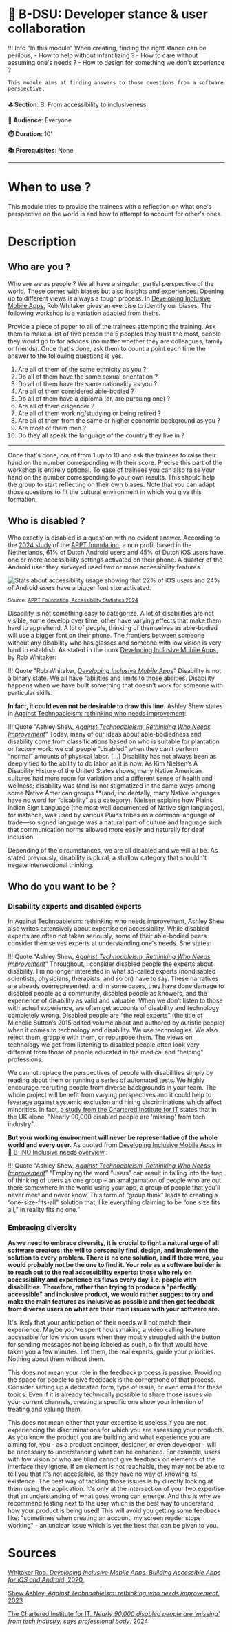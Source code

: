 # 🤺 B-DSU: Developer stance & user collaboration

!!! Info "In this module"
    When creating, finding the right stance can be perilous;
        - How to help without infantilizing ?
        - How to care without assuming one's needs ?
        - How to design for something we don't experience ?

    This module aims at finding answers to those questions from a software perspective.

**⛳️ Section**: B. From accessibility to inclusiveness

**👥 Audience**: Everyone

**⏱️ ️Duration**: 10'

**📚 Prerequisites**: None

---

# When to use ?

This module tries to provide the trainees with a reflection on what one's perspective on the world is and how to attempt to account for other's ones.

# Description

## Who are you ?

Who are we as people ? We all have a singular, partial perspective of the world. These comes with biases but also insights and experiences. Opening up to different views is always a tough process. In [Developing Inclusive Mobile Apps](https://link.springer.com/book/10.1007/978-1-4842-5814-9), Rob Whitaker gives an exercise to identify our biases. The following workshop is a variation adapted from theirs.

Provide a piece of paper to all of the trainees attempting the training. Ask them to make a list of five person the 5 peoples they trust the most, people they would go to for advices (no matter whether they are colleagues, family or friends). Once that's done, ask them to count a point each time the answer to the following questions is yes.

1. Are all of them of the same ethnicity as you ?
2. Do all of them have the same sexual orientation ?
3. Do all of them have the same nationality as you ?
4. Are all of them considered able-bodied ?
5. Do all of them have a diploma (or, are pursuing one) ?
6. Are all of them cisgender ?
7. Are all of them working/studying or being retired ?
8. Are all of them from the same or higher economic background as you ?
9. Are most of them men ?
10. Do they all speak the language of the country they live in ?

---

Once that's done, count from 1 up to 10 and ask the trainees to raise their hand on the number corresponding with their score. Precise this part of the workshop is entirely optional. To ease of trainees you can also raise your hand on the number corresponding to your own results. This should help the group to start reflecting on their own biases. Note that you can adapt those questions to fit the cultural environment in which you give this formation.

## Who is disabled ?

Who exactly is disabled is a question with no evident answer. According to the [2024 study](https://appt.org/en/stats) of the [APPT foundation](https://appt.org/en/about), a non profit based in the Netherlands, 61% of Dutch Android users and 45% of Dutch iOS users have one or more accessibility settings activated on their phone. A quarter of the Android user they surveyed used two or more accessibility features.

![Stats about accessibility usage showing that 22% of iOS users and 24% of Android users have a bigger font size activated.](ressources/C-FromAccessibilityToInclusivity/accessibilitystatsbiggertext.png)

<sub>Source: [APPT Foundation, Accessibility Statistics 2024](https://appt.org/en/stats)</sub>

Disability is not something easy to categorize. A lot of disabilities are not visible, some develop over time, other have varying effects that make them hard to apprehend. A lot of people, thinking of themselves as able-bodied will use a bigger font on their phone. The frontiers between someone without any disability who has glasses and someone with low vision is very hard to establish. As stated in the book [Developing Inclusive Mobile Apps](https://link.springer.com/book/10.1007/978-1-4842-5814-9), by Rob Whitaker:

!!! Quote "Rob Whitaker, *[Developing Inclusive Mobile Apps](https://link.springer.com/book/10.1007/978-1-4842-5814-9)*"
Disability is not a binary state. We all have "abilities and limits to those abilities. Disability happens when we have built something that doesn’t work for someone with particular skills.


**In fact, it could even not be desirable to draw this line.** Ashley Shew states in [Against Technoableism: rethinking who needs improvement](https://wwnorton.com/books/9781324036661):

!!! Quote "Ashley Shew, *[Against Technoableism, Rethinking Who Needs Improvement](https://wwnorton.com/books/9781324036661)*"
    Today, many of our ideas about able-bodiedness and disability come from classifications based on who is suitable for plantation or factory work: we call people “disabled” when they can’t perform “normal” amounts of physical labor. [...] Disability has not always been as deeply tied to the ability to do labor as it is now. As Kim Nielsen’s A Disability History of the United States shows, many Native American cultures had more room for variation and a different sense of health and wellness; disability was (and is) not stigmatized in the same ways among some Native American groups **(and, incidentally, many Native languages have no word for “disability” as a category). Nielsen explains how Plains Indian Sign Language (the most well documented of Native sign languages), for instance, was used by various Plains tribes as a common language of trade—so signed language was a natural part of culture and language such that communication norms allowed more easily and naturally for deaf inclusion.

Depending of the circumstances, we are all disabled and we will all be. As stated previously, disability is plural, a shallow category that shouldn't negate intersectional thinking.

## Who do you want to be ?

### Disability experts and disabled experts
In [Against Technoableism: rethinking who needs improvement](https://wwnorton.com/books/9781324036661), Ashley Shew also writes extensively about expertise on accessibility. While disabled experts are often not taken seriously, some of their able-bodied peers consider themselves experts at understanding one's needs. She states:

!!! Quote "Ashley Shew, *[Against Technoableism, Rethinking Who Needs Improvement](https://wwnorton.com/books/9781324036661)*"
    Throughout, I consider disabled people the experts about disability. I’m no longer interested in what so-called experts (nondisabled scientists, physicians, therapists, and so on) have to say. These narratives are already overrepresented, and in some cases, they have done damage to disabled people as a community, disabled people as knowers, and the experience of disability as valid and valuable. When we don’t listen to those with actual experience, we often get accounts of disability and technology completely wrong. Disabled people are “the real experts” (the title of Michelle Sutton’s 2015 edited volume about and authored by autistic people) when it comes to technology and disability. We use technologies. We also reject them, grapple with them, or repurpose them. The views on technology we get from listening to disabled people often look very different from those of people educated in the medical and “helping” professions.

We cannot replace the perspectives of people with disabilities simply by reading about them or running a series of automated tests. We highly encourage recruiting people from diverse backgrounds in your team. The whole project will benefit from varying perspectives and it could help to leverage against systemic exclusion and hiring discriminations which affect minorities. In fact, [a study from the Chartered Institute for IT](https://www.bcs.org/articles-opinion-and-research/nearly-90-000-disabled-people-are-missing-from-tech-industry-says-professional-body/) states that in the UK alone, "Nearly 90,000 disabled people are 'missing' from tech industry".

**But your working environment will never be representative of the whole world and every user.** As quoted from [Developing Inclusive Mobile Apps](https://link.springer.com/book/10.1007/978-1-4842-5814-9) in [🔭 B-INO Inclusive needs overview](B-INO.md) :

!!! Quote "Ashley Shew, *[Against Technoableism, Rethinking Who Needs Improvement](https://wwnorton.com/books/9781324036661)*"
    “Employing the word “users” can result in falling into the trap of thinking of users as one group – an amalgamation of people who are out there somewhere in the world using your app, a group of people that you’ll never meet and never know. This form of “group think” leads to creating a “one-size-fits-all” solution that, like everything claiming to be “one size fits all,” in reality fits no one.”

### Embracing diversity

**As we need to embrace diversity, it is crucial to fight a natural urge of all software creators: the will to personally find, design, and implement the solution to every problem. There is no one solution, and if there were, you would probably not be the one to find it. Your role as a software builder is to reach out to the real accessibility experts: those who rely on accessibility and experience its flaws every day, i.e. people with disabilities. Therefore, rather than trying to produce a "perfectly accessible" and inclusive product, we would rather suggest to try and make the main features as inclusive as possible and then get feedback from diverse users on what are their main issues with your software are.**

It's likely that your anticipation of their needs will not match their experience. Maybe you've spent hours making a video calling feature accessible for low vision users when they mostly struggled with the button for sending messages not being labeled as such, a fix that would have taken you a few minutes. Let them, the real experts, guide your priorities. Nothing about them without them.

This does not mean your role in the feedback process is passive. Providing the space for people to give feedback is the cornerstone of that process. Consider setting up a dedicated form, type of issue, or even email for these topics. Even if it is already technically possible to share those issues via your current channels, creating a specific one show your intention of treating and valuing them.

This does not mean either that your expertise is useless if you are not experiencing the discriminations for which you are assessing your products. As you know the product you are building and what experience you are aiming for, you - as a product engineer, designer, or even developer - will be necessary to understanding what can be enhanced. For example, users with low vision or who are blind cannot give feedback on elements of the interface they ignore. If an element is not reachable, they may not be able to tell you that it's not accessible, as they have no way of knowing its existence. The best way of tackling those issues is by directly looking at them using the application. It's only at the intersection of your two expertise that an understanding of what goes wrong can emerge. And this is why we recommend testing next to the user which is the best way to understand how your product is being used! This will avoid you getting some feedback like: "sometimes when creating an account, my screen reader stops working" - an unclear issue which is yet the best that can be given to you.

# Sources

[Whitaker Rob. *Developing Inclusive Mobile Apps, Building Accessible Apps for iOS and Android*, 2020.](https://link.springer.com/book/10.1007/978-1-4842-5814-9)

[Shew Ashley, *Against Technoableism: rethinking who needs improvement*. 2023](https://wwnorton.com/books/9781324036661)

[The Chartered Institute for IT, *Nearly 90,000 disabled people are 'missing' from tech industry, says professional body*. 2024](https://www.bcs.org/articles-opinion-and-research/nearly-90-000-disabled-people-are-missing-from-tech-industry-says-professional-body/)

